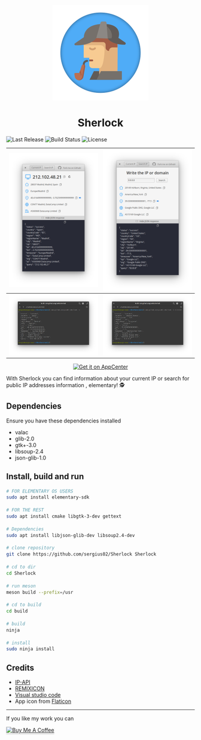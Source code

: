 
<p align="center">
  <img src="data/icons/128/com.github.sergius02.sherlock.svg" alt="Icon" />
</p>
<h1 align="center">Sherlock</h1>

![Last Release](https://img.shields.io/github/v/release/sergius02/Sherlock?include_prereleases&style=for-the-badge)
![Build Status](https://img.shields.io/travis/sergius02/Sherlock/master?style=for-the-badge)
![License](https://img.shields.io/github/license/sergius02/Sherlock?style=for-the-badge)

|![alt](screenshots/sherlock.png) |![alt](screenshots/sherlock2.png)|
|---------------------------------|---------------------------------|
|![alt](screenshots/sherlock3.png)|![alt](screenshots/sherlock4.png)|

<p align="center">
  <a href="https://appcenter.elementary.io/com.github.sergius02.sherlock"><img src="https://appcenter.elementary.io/badge.svg" alt="Get it on AppCenter" /></a>
</p>

With Sherlock you can find information about your current IP or search for public IP addresses information , elementary! 🕵️

## Dependencies

Ensure you have these dependencies installed

* valac
* glib-2.0
* gtk+-3.0
* libsoup-2.4
* json-glib-1.0

## Install, build and run

```bash
# FOR ELEMENTARY OS USERS
sudo apt install elementary-sdk

# FOR THE REST
sudo apt install cmake libgtk-3-dev gettext

# Dependencies
sudo apt install libjson-glib-dev libsoup2.4-dev

# clone repository
git clone https://github.com/sergius02/Sherlock Sherlock

# cd to dir
cd Sherlock

# run meson
meson build --prefix=/usr

# cd to build
cd build

# build
ninja

# install
sudo ninja install
```

## Credits

* [IP-API](https://ip-api.com/)
* [REMIXICON](https://remixicon.com/)
* [Visual studio code](https://code.visualstudio.com/)
* App icon from [Flaticon](https://www.flaticon.es/)

----------

If you like my work you can

<a href="https://www.buymeacoffee.com/sergius02" target="_blank"><img src="https://www.buymeacoffee.com/assets/img/custom_images/orange_img.png" alt="Buy Me A Coffee" style="height: 41px !important;width: 174px !important;box-shadow: 0px 3px 2px 0px rgba(190, 190, 190, 0.5) !important;-webkit-box-shadow: 0px 3px 2px 0px rgba(190, 190, 190, 0.5) !important;" ></a>
